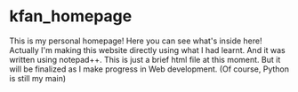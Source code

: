 # kfan_homepage
This is my personal homepage! Here you can see what's inside here!
Actually I'm making this website directly using what I had learnt. And it was written using notepad++.
This is just a brief html file at this moment. But it will be finalized as I make progress in Web development. (Of course, Python is still my main)
